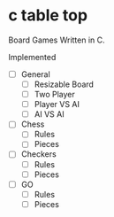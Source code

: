 # c table top

Board Games Written in C.

Implemented
- [ ] General
  - [ ] Resizable Board
  - [ ] Two Player
  - [ ] Player VS AI
  - [ ] AI VS AI

- [ ] Chess
  - [ ] Rules
  - [ ] Pieces
- [ ] Checkers
  - [ ] Rules
  - [ ] Pieces
- [ ] GO
  - [ ] Rules
  - [ ] Pieces

